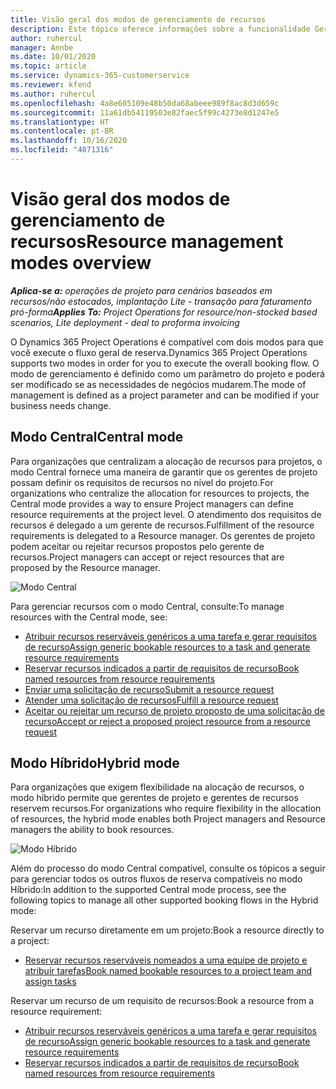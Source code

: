```yaml
---
title: Visão geral dos modos de gerenciamento de recursos
description: Este tópico oferece informações sobre a funcionalidade Gerenciamento de recursos no Dynamics 365 Project Operations.
author: ruhercul
manager: Annbe
ms.date: 10/01/2020
ms.topic: article
ms.service: dynamics-365-customerservice
ms.reviewer: kfend
ms.author: ruhercul
ms.openlocfilehash: 4a8e605109e48b50da68abeee989f8ac8d3d659c
ms.sourcegitcommit: 11a61db54119503e82faec5f99c4273e8d1247e5
ms.translationtype: HT
ms.contentlocale: pt-BR
ms.lasthandoff: 10/16/2020
ms.locfileid: "4071316"
---
```

# <a name="resource-management-modes-overview"></a><span data-ttu-id="702fa-103">Visão geral dos modos de gerenciamento de recursos</span><span class="sxs-lookup"><span data-stu-id="702fa-103">Resource management modes overview</span></span>

<span data-ttu-id="702fa-104">_**Aplica-se a:** operações de projeto para cenários baseados em recursos/não estocados, implantação Lite - transação para faturamento pró-forma_</span><span class="sxs-lookup"><span data-stu-id="702fa-104">_**Applies To:** Project Operations for resource/non-stocked based scenarios, Lite deployment - deal to proforma invoicing_</span></span>


<span data-ttu-id="702fa-105">O Dynamics 365 Project Operations é compatível com dois modos para que você execute o fluxo geral de reserva.</span><span class="sxs-lookup"><span data-stu-id="702fa-105">Dynamics 365 Project Operations supports two modes in order for you to execute the overall booking flow.</span></span> <span data-ttu-id="702fa-106">O modo de gerenciamento é definido como um parâmetro do projeto e poderá ser modificado se as necessidades de negócios mudarem.</span><span class="sxs-lookup"><span data-stu-id="702fa-106">The mode of management is defined as a project parameter and can be modified if your business needs change.</span></span>    

## <a name="central-mode"></a><span data-ttu-id="702fa-107">Modo Central</span><span class="sxs-lookup"><span data-stu-id="702fa-107">Central mode</span></span>
<span data-ttu-id="702fa-108">Para organizações que centralizam a alocação de recursos para projetos, o modo Central fornece uma maneira de garantir que os gerentes de projeto possam definir os requisitos de recursos no nível do projeto.</span><span class="sxs-lookup"><span data-stu-id="702fa-108">For organizations who centralize the allocation for resources to projects, the Central mode provides a way to ensure Project managers can define resource requirements at the project level.</span></span> <span data-ttu-id="702fa-109">O atendimento dos requisitos de recursos é delegado a um gerente de recursos.</span><span class="sxs-lookup"><span data-stu-id="702fa-109">Fulfillment of the resource requirements is delegated to a Resource manager.</span></span> <span data-ttu-id="702fa-110">Os gerentes de projeto podem aceitar ou rejeitar recursos propostos pelo gerente de recursos.</span><span class="sxs-lookup"><span data-stu-id="702fa-110">Project managers can accept or reject resources that are proposed by the Resource manager.</span></span>

![Modo Central](./media/resource-management-central.png)

<span data-ttu-id="702fa-112">Para gerenciar recursos com o modo Central, consulte:</span><span class="sxs-lookup"><span data-stu-id="702fa-112">To manage resources with the Central mode, see:</span></span>

- [<span data-ttu-id="702fa-113">Atribuir recursos reserváveis genéricos a uma tarefa e gerar requisitos de recurso</span><span class="sxs-lookup"><span data-stu-id="702fa-113">Assign generic bookable resources to a task and generate resource requirements</span></span>](https://docs.microsoft.com/dynamics365/project-service/assign-generic-bookable-resource)
- [<span data-ttu-id="702fa-114">Reservar recursos indicados a partir de requisitos de recurso</span><span class="sxs-lookup"><span data-stu-id="702fa-114">Book named resources from resource requirements</span></span>](https://docs.microsoft.com/dynamics365/project-service/book-named-resource)
- [<span data-ttu-id="702fa-115">Enviar uma solicitação de recurso</span><span class="sxs-lookup"><span data-stu-id="702fa-115">Submit a resource request</span></span>](https://docs.microsoft.com/dynamics365/project-service/submit-resource-request)
- [<span data-ttu-id="702fa-116">Atender uma solicitação de recursos</span><span class="sxs-lookup"><span data-stu-id="702fa-116">Fulfill a resource request</span></span>](https://docs.microsoft.com/dynamics365/project-service/resource-management-fulfill-requests)
- [<span data-ttu-id="702fa-117">Aceitar ou rejeitar um recurso de projeto proposto de uma solicitação de recurso</span><span class="sxs-lookup"><span data-stu-id="702fa-117">Accept or reject a proposed project resource from a resource request</span></span>](https://docs.microsoft.com/dynamics365/project-service/accept-reject-proposed-resource)

## <a name="hybrid-mode"></a><span data-ttu-id="702fa-118">Modo Híbrido</span><span class="sxs-lookup"><span data-stu-id="702fa-118">Hybrid mode</span></span>
<span data-ttu-id="702fa-119">Para organizações que exigem flexibilidade na alocação de recursos, o modo híbrido permite que gerentes de projeto e gerentes de recursos reservem recursos.</span><span class="sxs-lookup"><span data-stu-id="702fa-119">For organizations who require flexibility in the allocation of resources, the hybrid mode enables both Project managers and Resource managers the ability to book resources.</span></span>

![Modo Híbrido](./media/resource-management-hybrid.png)

<span data-ttu-id="702fa-121">Além do processo do modo Central compatível, consulte os tópicos a seguir para gerenciar todos os outros fluxos de reserva compatíveis no modo Híbrido:</span><span class="sxs-lookup"><span data-stu-id="702fa-121">In addition to the supported Central mode process, see the following topics to manage all other supported booking flows in the Hybrid mode:</span></span>

<span data-ttu-id="702fa-122">Reservar um recurso diretamente em um projeto:</span><span class="sxs-lookup"><span data-stu-id="702fa-122">Book a resource directly to a project:</span></span>
- [<span data-ttu-id="702fa-123">Reservar recursos reserváveis nomeados a uma equipe de projeto e atribuir tarefas</span><span class="sxs-lookup"><span data-stu-id="702fa-123">Book named bookable resources to a project team and assign tasks</span></span>](https://docs.microsoft.com/dynamics365/project-service/assign-named-bookable-resource)

<span data-ttu-id="702fa-124">Reservar um recurso de um requisito de recursos:</span><span class="sxs-lookup"><span data-stu-id="702fa-124">Book a resource from a resource requirement:</span></span>
- [<span data-ttu-id="702fa-125">Atribuir recursos reserváveis genéricos a uma tarefa e gerar requisitos de recurso</span><span class="sxs-lookup"><span data-stu-id="702fa-125">Assign generic bookable resources to a task and generate resource requirements</span></span>](https://docs.microsoft.com/dynamics365/project-service/assign-generic-bookable-resource)
- [<span data-ttu-id="702fa-126">Reservar recursos indicados a partir de requisitos de recurso</span><span class="sxs-lookup"><span data-stu-id="702fa-126">Book named resources from resource requirements</span></span>](https://docs.microsoft.com/dynamics365/project-service/book-named-resource)
